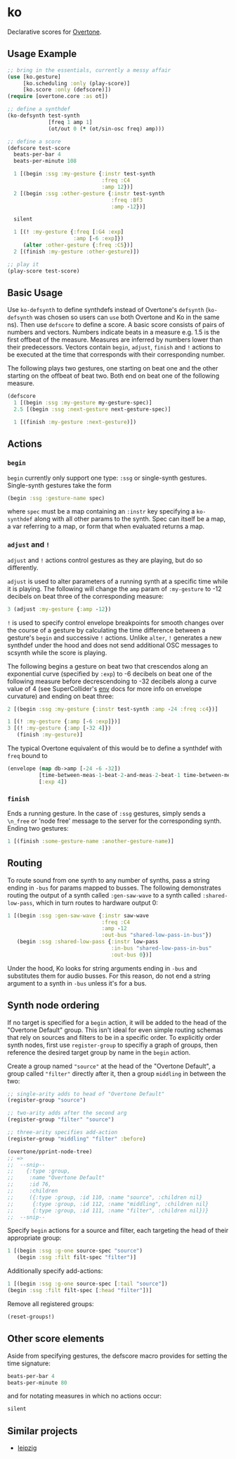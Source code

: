 # ko

Declarative scores for [Overtone](http://overtone.github.io/).

## Usage Example

```clojure
;; bring in the essentials, currently a messy affair
(use [ko.gesture]
     [ko.scheduling :only (play-score)]
     [ko.score :only (defscore)])
(require [overtone.core :as ot])

;; define a synthdef
(ko-defsynth test-synth
             [freq 1 amp 1]
             (ot/out 0 (* (ot/sin-osc freq) amp)))

;; define a score
(defscore test-score
  beats-per-bar 4
  beats-per-minute 108

  1 [(begin :ssg :my-gesture {:instr test-synth
                              :freq :C4
                              :amp 12})]
  2 [(begin :ssg :other-gesture {:instr test-synth
                                 :freq :Bf3
                                 :amp -12})]

  silent

  1 [(! :my-gesture {:freq [:G4 :exp]
                     :amp [-6 :exp]})
     (alter :other-gesture {:freq :C5})]
  2 [(finish :my-gesture :other-gesture)])

;; play it
(play-score test-score)
```

## Basic Usage

Use `ko-defsynth` to define synthdefs instead of Overtone's `defsynth`
(`ko-defsynth` was chosen so users can `use` both Overtone and Ko in
the same ns). Then use `defscore` to define a score. A basic score
consists of pairs of numbers and vectors. Numbers indicate beats in a
measure e.g. 1.5 is the first offbeat of the measure. Measures are
inferred by numbers lower than their predecessors. Vectors contain
`begin`, `adjust`, `finish` and `!` actions to be executed at the time
that corresponds with their corresponding number.

The following plays two gestures, one starting on beat one and the
other starting on the offbeat of beat two. Both end on beat one of the
following measure.

```clojure
(defscore
  1 [(begin :ssg :my-gesture my-gesture-spec)]
  2.5 [(begin :ssg :next-gesture next-gesture-spec)]

  1 [(finish :my-gesture :next-gesture)])
```

## Actions

### `begin`

`begin` currently only support one type: `:ssg` or single-synth gestures.
Single-synth gestures take the form

```clojure
(begin :ssg :gesture-name spec)
```

where `spec` must be a map containing an `:instr` key specifying
a `ko-synthdef` along with all other params to the synth. Spec
can itself be a map, a var referring to a map, or form that when
evaluated returns a map.

### `adjust` and `!`

`adjust` and `!` actions control gestures as they are playing, but do so
differently.

`adjust` is used to alter parameters of a running synth at
a specific time while it is playing. The following will change
the `amp` param of `:my-gesture` to -12 decibels on beat three of the
corresponding measure:

```clojure
3 (adjust :my-gesture {:amp -12})
```

`!` is used to specify control envelope breakpoints for smooth
changes over the course of a gesture by calculating the time
difference between a gesture's `begin` and successive `!` actions.
Unlike `alter`, `!` generates a new synthdef under the hood and does
not send additional OSC messages to scsynth while the score is playing.

The following begins a gesture on beat two that crescendos along an
exponential curve (specified by `:exp`) to -6 decibels on beat one of
the following measure before decrescendoing to -32 decibels along a curve
value of 4 (see SuperCollider's [env](http://doc.sccode.org/Classes/Env.html) docs
for more info on envelope curvature) and ending on beat three:

```clojure
2 [(begin :ssg :my-gesture {:instr test-synth :amp -24 :freq :c4})]

1 [(! :my-gesture {:amp [-6 :exp]})]
3 [(! :my-gesture {:amp [-32 4]})
   (finish :my-gesture)]
```

The typical Overtone equivalent of this would be to define a synthdef with `freq` bound
to
```clojure
(envelope (map db->amp [-24 -6 -32])
          [time-between-meas-1-beat-2-and-meas-2-beat-1 time-between-meas-2-beat-1-and-meas-2-beat-3]
          [:exp 4])
```

### `finish`

Ends a running gesture. In the case of `:ssg` gestures, simply sends a
`\n_free` or 'node free' message to the server for the corresponding
synth. Ending two gestures:

```clojure
1 [(finish :some-gesture-name :another-gesture-name)]
```

## Routing

To route sound from one synth to any number of synths, pass a string
ending in `-bus` for params mapped to busses. The following
demonstrates routing the output of a synth called `:gen-saw-wave` to
a synth called `:shared-low-pass`, which in turn routes to hardware
output 0:

```clojure
1 [(begin :ssg :gen-saw-wave {:instr saw-wave
                              :freq :C4
                              :amp -12
                              :out-bus "shared-low-pass-in-bus"})
   (begin :ssg :shared-low-pass {:instr low-pass
                                 :in-bus "shared-low-pass-in-bus"
                                 :out-bus 0})]
```

Under the hood, Ko looks for string arguments ending in `-bus` and
substitutes them for audio busses. For this reason, do not end a
string argument to a synth in `-bus` unless it's for a bus.

## Synth node ordering

If no target is specified for a `begin` action, it will be added to
the head of the "Overtone Default" group. This isn't ideal for even
simple routing schemas that rely on sources and filters to be in a
specific order. To explicitly order synth nodes, first use
`register-group` to specifiy a graph of groups, then reference the
desired target group by name in the `begin` action.

Create a group named `"source"` at the head of the "Overtone
Default", a group called `"filter"` directly after it, then a
group `middling` in between the two:

```clojure
;; single-arity adds to head of "Overtone Default"
(register-group "source")

;; two-arity adds after the second arg
(register-group "filter" "source")

;; three-arity specifies add-action
(register-group "middling" "filter" :before)

(overtone/pprint-node-tree)
;; =>
;;  --snip--
;;    {:type :group,
;;     :name "Overtone Default"
;;     :id 76,
;;     :children
;;     ({:type :group, :id 110, :name "source", :children nil}
;;      {:type :group, :id 112, :name "middling", :children nil}
;;      {:type :group, :id 111, :name "filter", :children nil})}
;;  --snip--
```

Specify `begin` actions for a source and filter, each targeting
the head of their appropriate group:

```clojure
1 [(begin :ssg :g-one source-spec "source")
   (begin :ssg :filt filt-spec "filter")]
```

Additionally specify add-actions:

```clojure
1 [(begin :ssg :g-one source-spec [:tail "source"])
(begin :ssg :filt filt-spec [:head "filter"])]
```

Remove all registered groups:

```clojure
(reset-groups!)
```

## Other score elements

Aside from specifying gestures, the defscore macro provides for setting
the time signature:

```clojure
beats-per-bar 4
beats-per-minute 80
```

and for notating measures in which no actions occur:

```clojure
silent
```

## Similar projects

* [leipzig](https://github.com/ctford/leipzig/)
